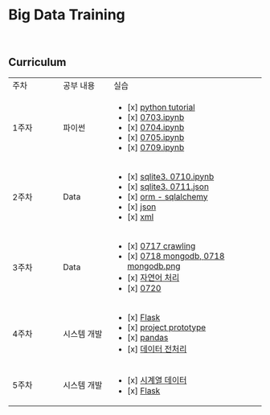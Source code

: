 
# Big Data Training

<br>

## Curriculum
<table>
     <tr>
          <td width=20%>주차</td>
          <td width=20%>공부 내용</td>
          <td width=60%>실습</td>
     </tr>
     <tr>
          <td>1주자</td>
          <td>파이썬</td>
          <td>
               <ul>
                    <li>[x]
                         <a href="https://github.com/gmldusdkwk/Big-Data/tree/master/Python_Tutorial">python tutorial</a>
                    </li>
                    <li>[x]
                         <a href="https://github.com/gmldusdkwk/Big-Data/blob/master/0703.ipynb">0703.ipynb</a>
                    </li>
                    <li>[x]
                         <a href="https://github.com/gmldusdkwk/Big-Data/blob/master/0704.ipynb">0704.ipynb</a>
                    </li>
                    <li>[x]
                         <a href = "https://github.com/gmldusdkwk/Big-Data/blob/master/0705.ipynb">0705.ipynb</a>
                    </li>
                    <li>[x]
                         <a href = "https://github.com/gmldusdkwk/Big-Data/blob/master/0709.ipynb">0709.ipynb</a>
                    </li>
               </ul>
          </td>
     </tr>
     <tr>
          <td>2주차</td>
          <td>Data</td>
          <td>
               <ul>
               <li>[x]
                    <a href='https://github.com/gmldusdkwk/Big-Data/blob/master/0710_sqlite3.ipynb'>sqlite3. 0710.ipynb</a
                         </li>
                         <li>[x]
                              <a href='https://github.com/gmldusdkwk/Big-Data/blob/master/0711.json'>sqlite3. 0711.json</a>
                         </li>
                         <li>[x]
                              <a href='https://github.com/gmldusdkwk/Big-Data/tree/master/ORM-sqlalchemy'>orm - sqlalchemy</a>
                         </li>
                         <li>[x]
                              <a href='https://github.com/gmldusdkwk/Big-Data/blob/master/0713_JSON.ipynb'>json</a>
                         </li>
                         <li>[x]
                              <a href='https://github.com/gmldusdkwk/Big-Data/blob/master/0713_XML.ipynb'>xml</a>
                         </li>
                         </ul>
                    </td>
     </tr>
     <tr>
          <td>3주차</td>
          <td>Data</td>
          <td>
               <ul>
                    <li>[x]
                         <a href='https://github.com/gmldusdkwk/Big-Data/blob/master/0717.ipynb'>0717 crawling</a>
                    </li>
                    <li>[x]
                         <a href='https://github.com/gmldusdkwk/Big-Data/blob/master/0718.ipynb'>0718 mongodb, </a>
                         <a href='https://github.com/gmldusdkwk/Big-Data/blob/master/0718_mongodb.png'>0718 mongodb.png</a>
                    </li>
                    <li>[x]
                         <a href='https://github.com/gmldusdkwk/Big-Data/tree/master/NLP'>자연어 처리</a>
                    </li>
                    <li>[x]
                    <a href='https://github.com/gmldusdkwk/Big-Data/blob/master/0720.ipynb'>0720</a>
                    </li>
               </ul>
          </td>
     </tr>
     <tr>
          <td>4주차</td>
          <td>시스템 개발</td>
          <td>
               <ul>
                    <li>[x]
                         <a href='https://github.com/gmldusdkwk/Big-Data/tree/master/0723'>Flask </a>
                    </li>
                    <li>[x]
                         <a href='https://github.com/gmldusdkwk/Big-Data/tree/master/prototype'>project prototype </a>
                    </li>
                    <li>[x]
                    <a href='https://github.com/gmldusdkwk/Big-Data/tree/master/pandas'>pandas </a>
                    </li>
                    <li>[x]
                    <a href='https://github.com/gmldusdkwk/Big-Data/tree/master/데이터전처리'>데이터 전처리 </a>
                    </li>
               </ul>
          </td>
     </tr>
     <tr>
          <td>5주차</td>
          <td>시스템 개발</td>
          <td>
               <ul>
                    <li>[x]
                         <a href='https://github.com/gmldusdkwk/Big-Data/blob/master/0730_time_series_data.ipynb'>시계열 데이터</a>
                    </li>
                    <li>[x]
                         <a href='https://github.com/gmldusdkwk/Big-Data/blob/master/0727'>Flask</a>
                    </li>
               </ul>
          </td>
     </tr>
</table>
